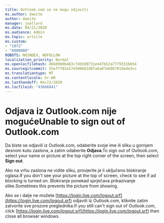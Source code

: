 ```yaml
---
title: Outlook.com se ne mogu odjaviti
ms.author: daeite
author: daeite
manager: joallard
ms.date: 04/21/2020
ms.audience: Admin
ms.topic: article
ms.custom:
- "1872"
- "8000008"
ROBOTS: NOINDEX, NOFOLLOW
localization_priority: Normal
ms.openlocfilehash: d668960b463c7dd3d9731e4d7b52a7779331b034
ms.sourcegitcommit: 55eff703a17e500681d8fa6a87eb067019ade3cc
ms.translationtype: MT
ms.contentlocale: hr-HR
ms.lasthandoff: 04/22/2020
ms.locfileid: "43666841"
---
```

# <a name="unable-to-sign-out-of-outlookcom"></a><span data-ttu-id="d7d69-102">Odjava iz Outlook.com nije moguće</span><span class="sxs-lookup"><span data-stu-id="d7d69-102">Unable to sign out of Outlook.com</span></span>

<span data-ttu-id="d7d69-103">Da biste se odjavili iz Outlook.com, odaberite svoje ime ili sliku u gornjem desnom kutu zaslona, a zatim odaberite **Odjava**.</span><span class="sxs-lookup"><span data-stu-id="d7d69-103">To sign out of Outlook.com, select your name or picture at the top right corner of the screen, then select **Sign out**.</span></span>

<span data-ttu-id="d7d69-104">Ako na vrhu zaslona ne vidite sliku, provjerite je li uključeno blokiranje oglasa.</span><span class="sxs-lookup"><span data-stu-id="d7d69-104">If you don't see your picture at the top of screen, check to see if ad blocking is turned on.</span></span> <span data-ttu-id="d7d69-105">Blokiranje ponekad sprječava prikazivanje slike.</span><span class="sxs-lookup"><span data-stu-id="d7d69-105">Sometimes this prevents the picture from showing.</span></span>

<span data-ttu-id="d7d69-106">Ako se i dalje ne možete [https://login.live.com/logout.srf](https://login.live.com/logout.srf) odjaviti iz Outlook.com, kliknite zatim zatvorite sve prozore preglednika.</span><span class="sxs-lookup"><span data-stu-id="d7d69-106">If you still can't sign out of Outlook.com, click [https://login.live.com/logout.srf](https://login.live.com/logout.srf) then close all browser windows.</span></span>